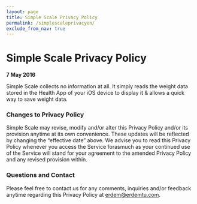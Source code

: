 ```yaml
---
layout: page
title: Simple Scale Privacy Policy
permalink: /simplescaleprivacyen/
exclude_from_nav: true
---
```


# Simple Scale Privacy Policy

**7 May 2016**

Simple Scale collects no information at all. It simply reads the weight data stored in the Health App of your iOS device to display it & allows a quick way to save weight data.

### Changes to Privacy Policy

Simple Scale may revise, modify and/or alter this Privacy Policy and/or its provision anytime at its own convenience. These updates will be reflected by changing the “effective date” above. We advise you to read this Privacy Policy whenever you access the Service forasmuch as your continued use of the Service will stand for your agreement to the amended Privacy Policy and any revised provision within.

### Questions and Contact
Please feel free to contact us for any comments, inquiries and/or feedback anytime regarding this Privacy Policy at erdem@erdemtu.com.

